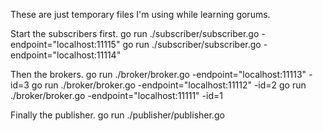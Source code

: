 These are just temporary files I'm using while learning gorums.

Start the subscribers first.
go run ./subscriber/subscriber.go -endpoint="localhost:11115"
go run ./subscriber/subscriber.go -endpoint="localhost:11114"

Then the brokers.
go run ./broker/broker.go -endpoint="localhost:11113" -id=3
go run ./broker/broker.go -endpoint="localhost:11112" -id=2
go run ./broker/broker.go -endpoint="localhost:11111" -id=1

Finally the publisher.
go run ./publisher/publisher.go
